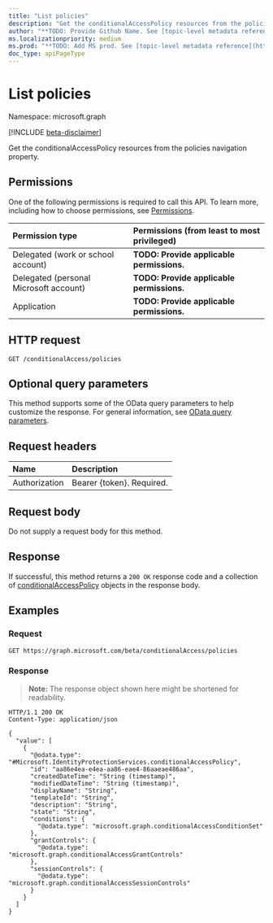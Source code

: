 ```yaml
---
title: "List policies"
description: "Get the conditionalAccessPolicy resources from the policies navigation property."
author: "**TODO: Provide Github Name. See [topic-level metadata reference](https://msgo.azurewebsites.net/add/document/guidelines/metadata.html#topic-level-metadata)**"
ms.localizationpriority: medium
ms.prod: "**TODO: Add MS prod. See [topic-level metadata reference](https://msgo.azurewebsites.net/add/document/guidelines/metadata.html#topic-level-metadata)**"
doc_type: apiPageType
---
```


# List policies
Namespace: microsoft.graph

[!INCLUDE [beta-disclaimer](../../includes/beta-disclaimer.md)]

Get the conditionalAccessPolicy resources from the policies navigation property.

## Permissions
One of the following permissions is required to call this API. To learn more, including how to choose permissions, see [Permissions](/graph/permissions-reference).

|Permission type|Permissions (from least to most privileged)|
|:---|:---|
|Delegated (work or school account)|**TODO: Provide applicable permissions.**|
|Delegated (personal Microsoft account)|**TODO: Provide applicable permissions.**|
|Application|**TODO: Provide applicable permissions.**|

## HTTP request

<!-- {
  "blockType": "ignored"
}
-->
``` http
GET /conditionalAccess/policies
```

## Optional query parameters
This method supports some of the OData query parameters to help customize the response. For general information, see [OData query parameters](/graph/query-parameters).

## Request headers
|Name|Description|
|:---|:---|
|Authorization|Bearer {token}. Required.|

## Request body
Do not supply a request body for this method.

## Response

If successful, this method returns a `200 OK` response code and a collection of [conditionalAccessPolicy](../resources/conditionalaccesspolicy.md) objects in the response body.

## Examples

### Request
<!-- {
  "blockType": "request",
  "name": "list_conditionalaccesspolicy"
}
-->
``` http
GET https://graph.microsoft.com/beta/conditionalAccess/policies
```


### Response
>**Note:** The response object shown here might be shortened for readability.
<!-- {
  "blockType": "response",
  "truncated": true,
  "@odata.type": "Collection(Microsoft.IdentityProtectionServices.conditionalAccessPolicy)"
}
-->
``` http
HTTP/1.1 200 OK
Content-Type: application/json

{
  "value": [
    {
      "@odata.type": "#Microsoft.IdentityProtectionServices.conditionalAccessPolicy",
      "id": "aa86e4ea-e4ea-aa86-eae4-86aaeae486aa",
      "createdDateTime": "String (timestamp)",
      "modifiedDateTime": "String (timestamp)",
      "displayName": "String",
      "templateId": "String",
      "description": "String",
      "state": "String",
      "conditions": {
        "@odata.type": "microsoft.graph.conditionalAccessConditionSet"
      },
      "grantControls": {
        "@odata.type": "microsoft.graph.conditionalAccessGrantControls"
      },
      "sessionControls": {
        "@odata.type": "microsoft.graph.conditionalAccessSessionControls"
      }
    }
  ]
}
```

